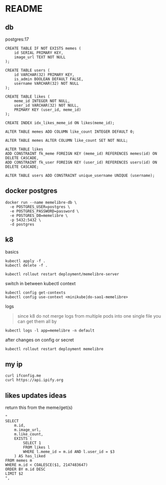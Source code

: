 # README

## db

postgres:17

```
CREATE TABLE IF NOT EXISTS memes (
    id SERIAL PRIMARY KEY,
    image_url TEXT NOT NULL
);

CREATE TABLE users (
    id VARCHAR(32) PRIMARY KEY,
    is_admin BOOLEAN DEFAULT FALSE,
    username VARCHAR(32) NOT NULL
);

CREATE TABLE likes (
    meme_id INTEGER NOT NULL,
    user_id VARCHAR(32) NOT NULL,
    PRIMARY KEY (user_id, meme_id)
);

CREATE INDEX idx_likes_meme_id ON likes(meme_id);

ALTER TABLE memes ADD COLUMN like_count INTEGER DEFAULT 0;

ALTER TABLE memes ALTER COLUMN like_count SET NOT NULL;

ALTER TABLE likes
ADD CONSTRAINT fk_meme FOREIGN KEY (meme_id) REFERENCES memes(id) ON DELETE CASCADE,
ADD CONSTRAINT fk_user FOREIGN KEY (user_id) REFERENCES users(id) ON DELETE CASCADE;

ALTER TABLE users ADD CONSTRAINT unique_username UNIQUE (username);
```

## docker postgres

```
docker run --name memelibre-db \
  -e POSTGRES_USER=postgres \
  -e POSTGRES_PASSWORD=password \
  -e POSTGRES_DB=memelibre \
  -p 5432:5432 \
  -d postgres
```

## k8

basics

```
kubectl apply -f .
kubectl delete -f .

kubectl rollout restart deployment/memelibre-server
```

switch in between kubectl context

```
kubectl config get-contexts
kubectl config use-context <minikube|do-sao1-memelibre>
```

logs

> since k8 do not merge logs from multiple pods into one single file you can get them all by

```
kubectl logs -l app=memelibre -n default
```

after changes on config or secret

```
kubectl rollout restart deployment memelibre

```

## my ip

```
curl ifconfig.me
curl https://api.ipify.org
```

## likes updates ideas

return this from the meme/get(s)

```
"
SELECT
    m.id,
    m.image_url,
    m.like_count,
    EXISTS (
        SELECT 1
        FROM likes l
        WHERE l.meme_id = m.id AND l.user_id = $3
    ) AS has_liked
FROM memes m
WHERE m.id < COALESCE($1, 2147483647)
ORDER BY m.id DESC
LIMIT $2
",
```
